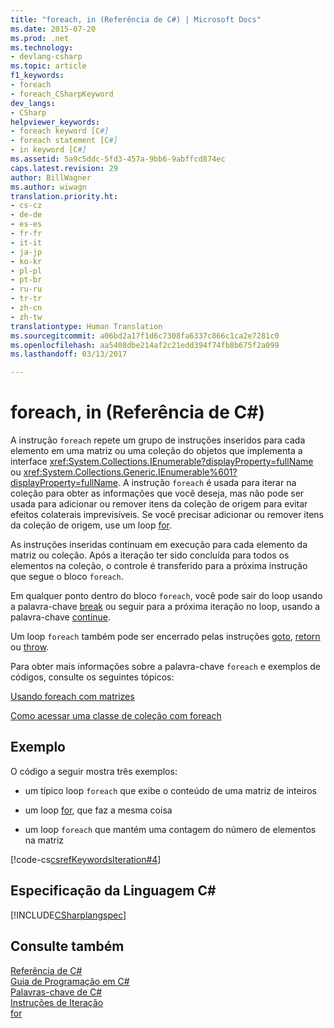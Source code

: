 ```yaml
---
title: "foreach, in (Referência de C#) | Microsoft Docs"
ms.date: 2015-07-20
ms.prod: .net
ms.technology:
- devlang-csharp
ms.topic: article
f1_keywords:
- foreach
- foreach_CSharpKeyword
dev_langs:
- CSharp
helpviewer_keywords:
- foreach keyword [C#]
- foreach statement [C#]
- in keyword [C#]
ms.assetid: 5a9c5ddc-5fd3-457a-9bb6-9abffcd874ec
caps.latest.revision: 29
author: BillWagner
ms.author: wiwagn
translation.priority.ht:
- cs-cz
- de-de
- es-es
- fr-fr
- it-it
- ja-jp
- ko-kr
- pl-pl
- pt-br
- ru-ru
- tr-tr
- zh-cn
- zh-tw
translationtype: Human Translation
ms.sourcegitcommit: a06bd2a17f1d6c7308fa6337c866c1ca2e7281c0
ms.openlocfilehash: aa5408dbe214af2c21edd394f74fb8b675f2a099
ms.lasthandoff: 03/13/2017

---
```

# <a name="foreach-in-c-reference"></a>foreach, in (Referência de C#)
A instrução `foreach` repete um grupo de instruções inseridos para cada elemento em uma matriz ou uma coleção do objetos que implementa a interface <xref:System.Collections.IEnumerable?displayProperty=fullName> ou <xref:System.Collections.Generic.IEnumerable%601?displayProperty=fullName>. A instrução `foreach` é usada para iterar na coleção para obter as informações que você deseja, mas não pode ser usada para adicionar ou remover itens da coleção de origem para evitar efeitos colaterais imprevisíveis. Se você precisar adicionar ou remover itens da coleção de origem, use um loop [for](../../../csharp/language-reference/keywords/for.md).  
  
 As instruções inseridas continuam em execução para cada elemento da matriz ou coleção. Após a iteração ter sido concluída para todos os elementos na coleção, o controle é transferido para a próxima instrução que segue o bloco `foreach`.  
  
 Em qualquer ponto dentro do bloco `foreach`, você pode sair do loop usando a palavra-chave [break](../../../csharp/language-reference/keywords/break.md) ou seguir para a próxima iteração no loop, usando a palavra-chave [continue](../../../csharp/language-reference/keywords/continue.md).  
  
 Um loop `foreach` também pode ser encerrado pelas instruções [goto](../../../csharp/language-reference/keywords/goto.md), [retorn](../../../csharp/language-reference/keywords/return.md) ou [throw](../../../csharp/language-reference/keywords/throw.md).  
  
 Para obter mais informações sobre a palavra-chave `foreach` e exemplos de códigos, consulte os seguintes tópicos:  
  
 [Usando foreach com matrizes](../../../csharp/programming-guide/arrays/using-foreach-with-arrays.md)  
  
 [Como acessar uma classe de coleção com foreach](../../../csharp/programming-guide/classes-and-structs/how-to-access-a-collection-class-with-foreach.md)  
  
## <a name="example"></a>Exemplo  
 O código a seguir mostra três exemplos:  
  
-   um típico loop `foreach` que exibe o conteúdo de uma matriz de inteiros  
  
-   um loop [for](../../../csharp/language-reference/keywords/for.md), que faz a mesma coisa  
  
-   um loop `foreach` que mantém uma contagem do número de elementos na matriz  
  
 [!code-cs[csrefKeywordsIteration#4](../../../csharp/language-reference/keywords/codesnippet/CSharp/foreach-in_1.cs)]  
  
## <a name="c-language-specification"></a>Especificação da Linguagem C#  
 [!INCLUDE[CSharplangspec](../../../csharp/language-reference/keywords/includes/csharplangspec_md.md)]  
  
## <a name="see-also"></a>Consulte também  
 [Referência de C#](../../../csharp/language-reference/index.md)   
 [Guia de Programação em C#](../../../csharp/programming-guide/index.md)   
 [Palavras-chave de C#](../../../csharp/language-reference/keywords/index.md)   
 [Instruções de Iteração](../../../csharp/language-reference/keywords/iteration-statements.md)   
 [for](../../../csharp/language-reference/keywords/for.md)

